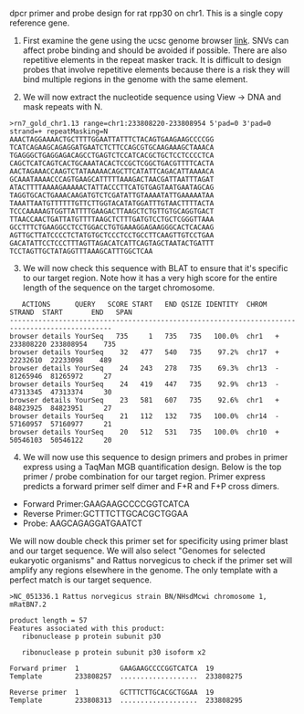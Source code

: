 dpcr primer and probe design for rat rpp30 on chr1. This is a single copy reference gene.

1. First examine the gene using the ucsc genome browser [link](http://www.genome.ucsc.edu/cgi-bin/hgTracks?db=rn7&lastVirtModeType=default&lastVirtModeExtraState=&virtModeType=default&virtMode=0&nonVirtPosition=&position=chr1%3A233786112%2D233808954&hgsid=1672249230_IGwmcTsrcqJa5aejTsTa8dxaRAad). SNVs can affect probe binding and should be avoided if possible. There are also repetitive elements in the repeat masker track. It is difficult to design probes that involve repetitive elements because there is a risk they will bind multiple regions in the genome with the same element.

2. We will now extract the nucleotide sequence using View -> DNA and mask repeats with N. 

```
>rn7_gold_chr1.13 range=chr1:233808220-233808954 5'pad=0 3'pad=0 strand=+ repeatMasking=N
AAACTAGGAAAACTGCTTTTGGAATTATTTCTACAGTGAAGAAGCCCCGG
TCATCAGAAGCAGAGGATGAATCTCTTCCAGCGTGCAAGAAAGCTAAACA
TGAGGGCTGAGGAGACAGCCTGAGTCTCCATCACGCTGCTCCTCCCCTCA
CAGCTCATCAGTCACTGCAAATACACTCCGCTCGGCTGACGTTTTCACTA
AACTAGAAACCAAGTCTATAAAAACAGCTTCATATTCAGACATTAAAACA
GCAAATAAAACCCAGTGAAGCATTTTTAAAGACTAACGATTAATTTAGAT
ATACTTTTAAAAGAAAAACTATTACCCTTCATGTGAGTAATGAATAGCAG
TAGGTGCACTGAAACAAGATGTCTCGATATTGTAAAATATTGAAAAATAA
TAAATTAATGTTTTTTGTTCTTGGTACATATGGATTTGTAACTTTTACTA
TCCCAAAAAGTGGTTATTTTGAAGACTTAAGCTCTGTTGTGCAGGTGACT
TTAACCAACTGATTATGTTTTAAGCTCTTTGATGTCCTGCTCGGGTTAAA
GCCTTTCTGAAGGCCTCCTGGACCTGTGAAAGGAGAAGGGCACTCACAAG
AGTTGCTTATCCCCTCTATGTGCTCCCTCCTGCCTTCAAGTTGTCCTGAA
GACATATTCCTCCCTTTAGTTAGACATCATTCAGTAGCTAATACTGATTT
TCCTAGTTGCTATAGGTTTAAAGCATTTGGCTCAA
```

3. We will now check this sequence with BLAT to ensure that it's specific to our target region. Note how it has a very high score for the entire length of the sequence on the target chromosome.

```
   ACTIONS      QUERY   SCORE START   END QSIZE IDENTITY  CHROM  STRAND  START       END   SPAN
-----------------------------------------------------------------------------------------------
browser details YourSeq   735     1   735   735   100.0%  chr1   +   233808220 233808954    735
browser details YourSeq    32   477   540   735    97.2%  chr17  +    22232610  22233098    489
browser details YourSeq    24   243   278   735    69.3%  chr13  -    81265946  81265972     27
browser details YourSeq    24   419   447   735    92.9%  chr13  -    47313345  47313374     30
browser details YourSeq    23   581   607   735    92.6%  chr1   +    84823925  84823951     27
browser details YourSeq    21   112   132   735   100.0%  chr14  -    57160957  57160977     21
browser details YourSeq    20   512   531   735   100.0%  chr10  +    50546103  50546122     20
```

4. We will now use this sequence to design primers and probes in primer express using a TaqMan MGB quantification design. Below is the top primer / probe combination for our target region. Primer express predicts a forward primer self dimer and F+R and F+P cross dimers.  

- Forward Primer:GAAGAAGCCCCGGTCATCA 
- Reverse Primer:GCTTTCTTGCACGCTGGAA 
- Probe: AAGCAGAGGATGAATCT 

We will now double check this primer set for specificity using primer blast and our target sequence. We will also select "Genomes for selected eukaryotic organisms" and Rattus norvegicus to check if the primer set will amplify any regions elsewhere in the genome. The only template with a perfect match is our target sequence.

```
>NC_051336.1 Rattus norvegicus strain BN/NHsdMcwi chromosome 1, mRatBN7.2

product length = 57
Features associated with this product:
   ribonuclease p protein subunit p30

   ribonuclease p protein subunit p30 isoform x2

Forward primer  1          GAAGAAGCCCCGGTCATCA  19
Template        233808257  ...................  233808275

Reverse primer  1          GCTTTCTTGCACGCTGGAA  19
Template        233808313  ...................  233808295
```
